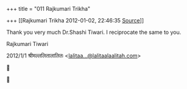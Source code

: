 +++
title = "011 Rajkumari Trikha"

+++
[[Rajkumari Trikha	2012-01-02, 22:46:35 [Source](https://groups.google.com/g/bvparishat/c/stiK_ZfjDVM)]]



Thank you very much Dr.Shashi Tiwari. I reciprocate the same to you.

Rajkumari Tiwari  
  

2012/1/1 श्रीमल्ललितालालितः \<[lalitaa...@lalitaalaalitah.com]()\>  





